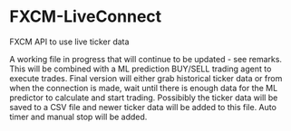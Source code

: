 # FXCM-LiveConnect
FXCM API to use live ticker data

A working file in progress that will continue to be updated - see remarks.
This will be combined with a ML prediction BUY/SELL trading agent to execute trades.
Final version will either grab historical ticker data or from when the connection is made, wait until there is enough data for the ML predictor to calculate and start trading.
Possibibly the ticker data will be saved to a CSV file and newer ticker data will be added to this file.
Auto timer and manual stop will be added.
